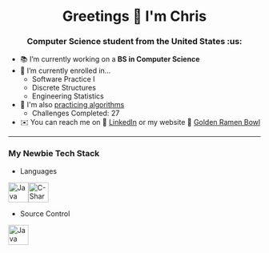 <h1 align="center">Greetings 👋 I'm Chris</h1>
<h3 align="center">Computer Science student from the United States :us:</h3>

- 📚 I’m currently working on a **BS in Computer Science**
- 🌱 I’m currently enrolled in...
    - Software Practice I
    - Discrete Structures
    - Engineering Statistics
- 🧮 I'm also [practicing algorithms](https://github.com/KrisAirdancer/Algs-Practice)
    - Challenges Completed: 27
- ✉️ You can reach me on 🔗 [LinkedIn](www.linkedin.com/in/chris-s-marston) or my website 🍜 [Golden Ramen Bowl](https://goldenramenbowl.com/)

---

### My Newbie Tech Stack
- Languages
<p align="left">
<img src="https://www.vectorlogo.zone/logos/java/java-icon.svg" alt="Java" width="40" height="40"/><img src="https://brandeps.com/logo-download/C/C-Sharp-logo-vector-01.svg" alt="C-Sharp" width="40" height="40"/> 
 </p>

- Source Control
<p align="left">
<img src="https://www.vectorlogo.zone/logos/git-scm/git-scm-icon.svg" alt="Java" width="40" height="40"/>
</p>
 
 
 
<!--
THIS SECTION DOESN'T APPEAR IN THE PREVIEW OR ON GITHUB - use it for notes & reference material

**KrisAirdancer/KrisAirdancer** is a ✨ _special_ ✨ repository because its `README.md` (this file) appears on your GitHub profile.

Here are some ideas to get you started:

- 🔭 I’m currently working on a BS in Computer Science
- 🌱 I’m currently learning Java & pen sketching
- 📫 You can reach me on LinkedIn or my [website](goldenramenbowl.com)
- ⚡ Fun fact: 

### Github Stats
- [Stats Block](https://github.com/anuraghazra/github-readme-stats)
My Stats Block
[![Chris's GitHub stats](https://github-readme-stats.vercel.app/api?username=KrisAirdancer)](https://github.com/anuraghazra/github-readme-stats)
Other Stats Stuff
- [LeetCode Badge](https://github.com/cascandaliato/leetcode-badge)

### Emoji Sources
- https://github.com/ikatyang/emoji-cheat-sheet
- https://gist.github.com/rxaviers/7360908

[A place to get logos for this README - see below for how to insert](https://www.vectorlogo.zone/)
<img src="https://www.vectorlogo.zone/logos/javascript/javascript-icon.svg" alt="javascript" width="40" height="40"/> 


-->
